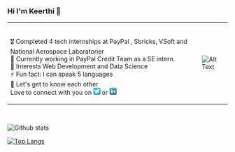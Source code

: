 
 
### Hi I'm Keerthi 👋
<table>
 
<td>
 
<br/>
<!-- Please don't remove this: Grab your social icons from https://github.com/carlsednaoui/gitsocial -->

 🎖 Completed 4 tech internships at PayPal , Sbricks, VSoft and National Aerospace Laboratorier   
 🔭 Currently working in PayPal Credit Team as a SE intern. </br> 
 🌱 Interests Web Development and Data Science </br> 
 ⚡ Fun fact: I can speak 5 languages </br> 
 💭 Let's get to know each other </br> 
  Love to connect with you on  [![alt text][1.1]][1]  or   [![alt text][2.1]][2]      

[1.1]: https://github.com/KeerthiAkella3/KeerthiAkella3/blob/master/twitter-16x16.png (twitter icon without padding)
[2.1]: https://github.com/KeerthiAkella3/KeerthiAkella3/blob/master/linkedIn.png (LinkedIn icon without padding)

[1]: http://www.twitter.com/KeerthyAkella
[2]: https://www.linkedin.com/in/keerthi-akella-02545a169

</td>
<td>
 
 ![Alt Text](https://github.com/KeerthiAkella3/KeerthiAkella3/blob/master/89331370dfa611b339c113d9ae5c6647.gif)

</td>

</table>
<br/>
<!-- Please don't remove this: Grab your social icons from https://github.com/carlsednaoui/gitsocial -->

![Github stats](https://github-readme-stats.vercel.app/api?username=KeerthiAkella3)
<br/>

[![Top Langs](https://github-readme-stats.vercel.app/api/top-langs/?username=KeerthiAkella3&layout=compact)](https://github.com/KeerthiAkella3/github-readme-stats)


